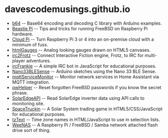 # davescodemusings.github.io
* [b64](https://github.com/DavesCodeMusings/b64) -- Base64 encoding and decoding C library with Arduino examples. 
* [Beastie Pi](https://github.com/DavesCodeMusings/BeastiePi/wiki) -- Tips and tricks for running FreeBSD on Raspberry Pi hardware.
* [Cloud Pi](https://github.com/DavesCodeMusings/CloudPi) -- Turn Raspberry Pi 3 or 4 into an on-premise cloud with a minimum of fuss.
* [htmlGauges](./htmlGauges) -- Analog looking gauges drawn on HTML5 canvases.
* [irc2Frotz](https://github.com/DavesCodeMusings/irc2Frotz) -- Connect Interactive Fiction engine, Frotz, to IRC for multi-player adventures.
* [ircFrankie](https://github.com/DavesCodeMusings/ircFrankie) -- A simple IRC bot in JavaScript for educational purposes.
* [Nano33BLESense](https://github.com/DavesCodeMusings/Nano33BLESense) -- Arduino sketches using the Nano 33 BLE Sense.
* [mqttServiceMonitor](https://github.com/DavesCodeMusings/mqttServiceMonitor) -- Monitor network services in Home Assistant via MQTT integration.
* [pwHelper](https://github.com/DavesCodeMusings/pwHelper) -- Reset forgotten FreeBSD passwords if you know the secret phrase.
* [SolarEdgeAPI](https://github.com/DavesCodeMusings/SolarEdgeAPI) -- Read SolarEdge inverter data using API calls to monitoring site.
* [SpaceTruckin](./SpaceTruckin) -- A Solar System trading game in HTML5/CSS/JavaScript for educational purposes.
* [tzText](./tzText) -- Time zone names in HTML/JavaScript to use in selection lists.
* [WeeNAS](./WeeNAS) -- A Raspberry Pi / FreeBSD / Samba network attached flash drive sort of thing.
